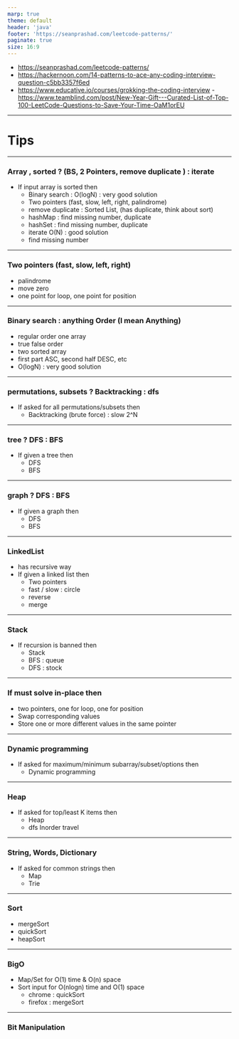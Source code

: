 ```yaml
---
marp: true
theme: default
header: 'java'
footer: 'https://seanprashad.com/leetcode-patterns/'
paginate: true
size: 16:9
---
```


- https://seanprashad.com/leetcode-patterns/
- https://hackernoon.com/14-patterns-to-ace-any-coding-interview-question-c5bb3357f6ed
- https://www.educative.io/courses/grokking-the-coding-interview -https://www.teamblind.com/post/New-Year-Gift---Curated-List-of-Top-100-LeetCode-Questions-to-Save-Your-Time-OaM1orEU

---

# Tips

---

### Array , sorted ? (BS, 2 Pointers, remove duplicate ) : iterate

- If input array is sorted then
  - Binary search : O(logN) : very good solution
  - Two pointers (fast, slow, left, right, palindrome)
  - remove duplicate : Sorted List, (has duplicate, think about sort)
  - hashMap : find missing number, duplicate
  - hashSet : find missing number, duplicate
  - iterate O(N) : good solution
  - find missing number

---

### Two pointers (fast, slow, left, right)

- palindrome
- move zero
- one point for loop, one point for position

---

### Binary search : anything Order (I mean Anything)

- regular order one array
- true false order
- two sorted array
- first part ASC, second half DESC, etc
- O(logN) : very good solution

---

### permutations, subsets ? Backtracking : dfs

- If asked for all permutations/subsets then
  - Backtracking (brute force) : slow 2^N

---

### tree ? DFS : BFS

- If given a tree then
  - DFS
  - BFS

---

### graph ? DFS : BFS

- If given a graph then
  - DFS
  - BFS

---

### LinkedList
- has recursive way
- If given a linked list then
  - Two pointers
  - fast / slow : circle
  - reverse
  - merge

---

### Stack

- If recursion is banned then
  - Stack
  - BFS : queue
  - DFS : stock

---

### If must solve in-place then

- two pointers, one for loop, one for position
- Swap corresponding values
- Store one or more different values in the same pointer

---

### Dynamic programming

- If asked for maximum/minimum subarray/subset/options then
  - Dynamic programming

---

### Heap

- If asked for top/least K items then
  - Heap
  - dfs Inorder travel

---

### String, Words, Dictionary

- If asked for common strings then
  - Map
  - Trie

---

### Sort

- mergeSort
- quickSort
- heapSort

---

### BigO

- Map/Set for O(1) time & O(n) space
- Sort input for O(nlogn) time and O(1) space
  - chrome : quickSort
  - firefox : mergeSort

---

### Bit Manipulation
